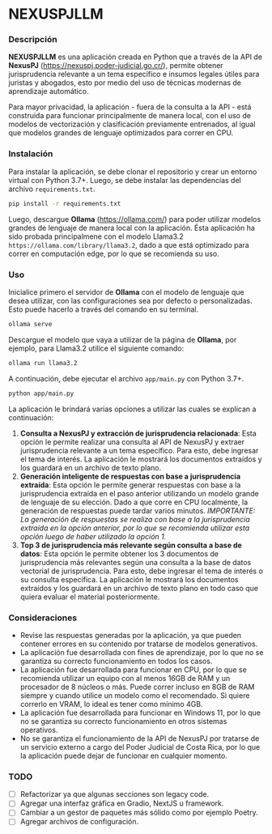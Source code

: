 # NEXUSPJLLM

### Descripción

**NEXUSPJLLM** es una aplicación creada en Python que a través de la API de **NexusPJ** (https://nexuspj.poder-judicial.go.cr/), permite obtener jurisprudencia relevante a un tema específico e insumos legales útiles para juristas y abogados, esto por medio del uso de técnicas modernas de aprendizaje automático.

Para mayor privacidad, la aplicación - fuera de la consulta a la API - está construida para funcionar principalmente de manera local, con el uso de modelos de vectorización y clasificación previamente entrenados, al igual que modelos grandes de lenguaje optimizados para correr en CPU.

### Instalación

Para instalar la aplicación, se debe clonar el repositorio y crear un entorno virtual con Python 3.7+. Luego, se debe instalar las dependencias del archivo `requirements.txt`.

```bash
pip install -r requirements.txt
```

Luego, descargue **Ollama** (https://ollama.com/) para poder utilizar modelos grandes de lenguaje de manera local con la aplicación. Ésta aplicación ha sido probada principalmene con el modelo Llama3.2 `https://ollama.com/library/llama3.2`, dado a que está optimizado para correr en computación edge, por lo que se recomienda su uso.

### Uso

Inicialice primero el servidor de **Ollama** con el modelo de lenguaje que desea utilizar, con las configuraciones sea por defecto o personalizadas. Esto puede hacerlo a través del comando en su terminal.

```bash
ollama serve
```

Descargue el modelo que vaya a utilizar de la página de  **Ollama**, por ejemplo, para Llama3.2 utilice el siguiente comando:

```bash
ollama run llama3.2
```

A continuación, debe ejecutar el archivo `app/main.py` con Python 3.7+.

```bash
python app/main.py
```

La aplicación le brindará varias opciones a utilizar las cuales se explican a continuación:
1. **Consulta a NexusPJ y extracción de jurisprudencia relacionada**: Esta opción le permite realizar una consulta al API de NexusPJ y extraer jurisprudencia relevante a un tema específico. Para esto, debe ingresar el tema de interés. La aplicación le mostrará los documentos extraídos y los guardará en un archivo de texto plano.
2. **Generación inteligente de respuestas con base a jurisprudencia extraída**: Esta opción le permite generar respuestas con base a la jurisprudencia extraída en el paso anterior utilizando un modelo grande de lenguaje de su elección. Dado a que corre en CPU localmente, la generación de respuestas puede tardar varios minutos. *IMPORTANTE: La generación de respuestas se realiza con base a la jurisprudencia extraída en la opción anterior, por lo que se recomienda utilizar esta opción luego de haber utilizado la opción 1.*
3. **Top 3 de jurisprudencia más relevante según consulta a base de datos**: Esta opción le permite obtener los 3 documentos de jurisprudencia más relevantes según una consulta a la base de datos vectorial de jurisprudencia. Para esto, debe ingresar el tema de interés o su consulta específica. La aplicación le mostrará los documentos extraídos y los guardará en un archivo de texto plano en todo caso que quiera evaluar el material posteriormente. 

### Consideraciones

* Revise las respuestas generadas por la aplicación, ya que pueden contener errores en su contenido por tratarse de modelos generativos.
* La aplicación fue desarrollada con fines de aprendizaje, por lo que no se garantiza su correcto funcionamiento en todos los casos.
* La aplicación fue desarrollada para funcionar en CPU, por lo que se recomienda utilizar un equipo con al menos 16GB de RAM y un procesador de 8 núcleos o más. Puede correr incluso en 8GB de RAM siempre y cuando utilice un modelo como el recomendado. Si quiere correrlo en VRAM, lo ideal es tener como mínimo 4GB.
* La aplicación fue desarrollada para funcionar en Windows 11, por lo que no se garantiza su correcto funcionamiento en otros sistemas operativos.
* No se garantiza el funcionamiento de la API de NexusPJ por tratarse de un servicio externo a cargo del Poder Judicial de Costa Rica, por lo que la aplicación puede dejar de funcionar en cualquier momento.

### TODO
- [ ] Refactorizar ya que algunas secciones son legacy code.
- [ ] Agregar una interfaz gráfica en Gradio, NextJS u framework.
- [ ] Cambiar a un gestor de paquetes más sólido como por ejemplo Poetry.
- [ ] Agregar archivos de configuración.
